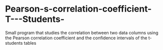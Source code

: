 # Pearson-s-correlation-coefficient-T---Students-
Small program that studies the correlation between two data columns using the Pearson correlation coefficient and the confidence intervals of the t-students tables
